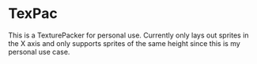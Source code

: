 <h1>TexPac</h1>
<p>This is a TexturePacker for personal use. Currently only lays out sprites in the X axis and only supports sprites of the same height since this is my personal use case.</p>
